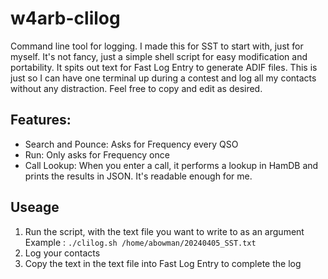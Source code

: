 # w4arb-clilog
Command line tool for logging. I made this for SST to start with, just for myself. It's not fancy, just a simple shell script for easy modification and portability. It spits out text for Fast Log Entry to generate ADIF files. This is just so I can have one terminal up during a contest and log all my contacts without any distraction. Feel free to copy and edit as desired.

## Features:
- Search and Pounce: Asks for Frequency every QSO
- Run: Only asks for Frequency once
- Call Lookup: When you enter a call, it performs a lookup in HamDB and prints the results in JSON. It's readable enough for me.

## Useage
1. Run the script, with the text file you want to write to as an argument
   Example : `./clilog.sh /home/abowman/20240405_SST.txt`
3. Log your contacts
4. Copy the text in the text file into Fast Log Entry to complete the log
